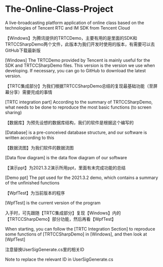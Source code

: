# The-Online-Class-Project
A live-broadcasting platform application of online class based on the technologies of Tencent RTC and IM SDK from Tencent Cloud

【Windows】为腾讯提供的TRTCDemo，主要有用的是里面的SDK和TRTCCSharpDemo两个文件，此版本为我们开发时使用的版本，有需要可以去GitHub下载最新版
 
 [Windows] The TRTCDemo provided by Tencent is mainly useful for the SDK and TRTCCSharpDemo files. This version is the version we use when developing. If necessary, you can go to GitHub to download the latest version.

【TRTC集成部分】为我们根据TRTCCSharpDemo总结的复现最基础功能（至屏幕分享）需要完成的事情
 
 [TRTC integration part] According to the summary of TRTCCSharpDemo, what needs to be done to reproduce the most basic functions (to screen sharing)

【数据库】为预先设想的数据库结构，我们的软件是根据这个编写的
 
 [Database] is a pre-conceived database structure, and our software is written according to this

【数据流图】为我们软件的数据流图
 
 [Data flow diagram] is the data flow diagram of our software

【演示ppt】为2021.3.2演示所用ppt，里面有未完成功能的总结
 
 [Demo ppt] The ppt used for the 2021.3.2 demo, which contains a summary of the unfinished functions

【WpfTest】为当前版本的程序
 
 [WpfTest] is the current version of the program

入手时，可先跟随【TRTC集成部分】复现【Windows】内的【TRTCCSharpDemo】部分功能，然后再看【WpfTest】

When starting, you can follow the [TRTC Integration Section] to reproduce some functions of [TRTCCSharpDemo] in [Windows], and then look at [WpfTest]

注意替换UserSigGenerate.cs里的相关ID

Note to replace the relevant ID in UserSigGenerate.cs
